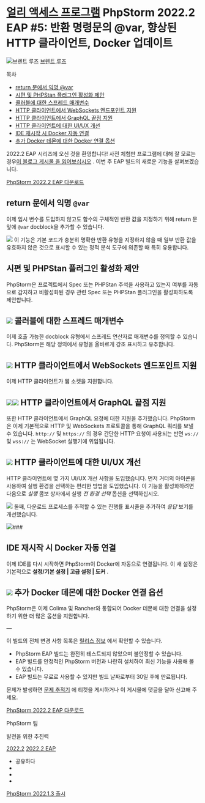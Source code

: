 [얼리 액세스 프로그램](/phpstorm/category/eap/) PhpStorm 2022.2 EAP #5: 반환 명령문의 @var, 향상된 HTTP 클라이언트, Docker 업데이트 
===================================================================

![브렌트 루즈](https://secure.gravatar.com/avatar/cef66d348f7def8f4634963a7e7a05e4?s=200&r=g) [브렌트 루즈](https://blog.jetbrains.com/author/brent-roose-jetbrains-com) 



 목차

  

- [return 문에서 익명 @var](#Anonymous_var_in_return_statements "return 문에서 익명 @var")
- [시편 및 PHPStan 플러그인 활성화 제안](#Suggestion_to_enable_Psalm_and_PHPStan_plugins "시편 및 PHPStan 플러그인 활성화 제안")
- [콜러블에 대한 스프레드 매개변수](#Spread_parameters_for_callables "콜러블에 대한 스프레드 매개변수")
- [HTTP 클라이언트에서 WebSockets 엔드포인트 지원](#Support_for_WebSockets_endpoints_in_the_HTTP_client "HTTP 클라이언트에서 WebSockets 엔드포인트 지원")
- [HTTP 클라이언트에서 GraphQL 끝점 지원](#Support_for_GraphQL_endpoints_in_the_HTTP_client "HTTP 클라이언트에서 GraphQL 끝점 지원")
- [HTTP 클라이언트에 대한 UI/UX 개선](#UIUX_improvements_for_the_HTTP_client "HTTP 클라이언트에 대한 UI/UX 개선")
- [IDE 재시작 시 Docker 자동 연결](#Docker_auto-connection_on_IDE_restart "IDE 재시작 시 Docker 자동 연결")
- [추가 Docker 데몬에 대한 Docker 연결 옵션](#Docker_connection_options_for_additional_Docker_daemons "추가 Docker 데몬에 대한 Docker 연결 옵션")



 2022.2 EAP 시리즈에 오신 것을 환영합니다! 사전 체험판 프로그램에 대해 잘 모르는 경우[이 블로그 게시물 을 읽어보십시오](https://blog.jetbrains.com/phpstorm/2022/05/phpstorm-2022-2-early-access-program-is-open/) . 이번 주 EAP 빌드의 새로운 기능을 살펴보겠습니다.

 [PhpStorm 2022.2 EAP 다운로드](https://www.jetbrains.com/phpstorm/nextversion)

 return 문에서 익명 `@var`
---------------------

 이제 임시 변수를 도입하지 않고도 함수의 구체적인 반환 값을 지정하기 위해 return 문 앞에 `@var` docblock을 추가할 수 있습니다.

![](https://resources.jetbrains.com/storage/products/blog/wp-content/uploads/phpstorm/2022.2-eap-5-inline-var.gif) 이 기능은 기본 코드가 충분히 명확한 반환 유형을 지정하지 않을 때 일부 반환 값을 유효하지 않은 것으로 표시할 수 있는 정적 분석 도구에 의존할 때 특히 유용합니다.

 시편 및 PHPStan 플러그인 활성화 제안
-------------------------

 PhpStorm은 프로젝트에서 Spec 또는 PHPStan 주석을 사용하고 있는지 여부를 자동으로 감지하고 비활성화된 경우 관련 Spec 또는 PHPStan 플러그인을 활성화하도록 제안합니다.

![](https://blog.jetbrains.com/wp-content/uploads/2022/06/eap-5-psalm-usage-1.png) 콜러블에 대한 스프레드 매개변수
------------------

 이제 호출 가능한 docblock 유형에서 스프레드 연산자로 매개변수를 정의할 수 있습니다. PhpStorm은 해당 정의에서 유형을 올바르게 강조 표시하고 유추합니다.

![](https://resources.jetbrains.com/storage/products/blog/wp-content/uploads/phpstorm/2022.2-eap-5-variadic-closure.gif) HTTP 클라이언트에서 WebSockets 엔드포인트 지원
---------------------------------

 이제 HTTP 클라이언트가 웹 소켓을 지원합니다.

![](https://blog.jetbrains.com/wp-content/uploads/2022/06/eap-5-http-websocket-in-http-file.png)![](https://blog.jetbrains.com/wp-content/uploads/2022/06/eap-5-http-websocket-in-http-file-running.png) HTTP 클라이언트에서 GraphQL 끝점 지원
---------------------------

 또한 HTTP 클라이언트에서 GraphQL 요청에 대한 지원을 추가했습니다. PhpStorm은 이제 기본적으로 HTTP 및 WebSockets 프로토콜을 통해 GraphQL 쿼리를 보낼 수 있습니다. `http://` 및 `https://` 의 경우 간단한 HTTP 요청이 사용되는 반면 `ws://` 및 `wss://` 는 WebSocket 실행기에 위임됩니다.

![](https://blog.jetbrains.com/wp-content/uploads/2022/06/eap-5-http-graphql.gif) HTTP 클라이언트에 대한 UI/UX 개선
------------------------

 HTTP 클라이언트에 몇 가지 UI/UX 개선 사항을 도입했습니다. 먼저 거터의 아이콘을 사용하여 실행 환경을 선택하는 편리한 방법을 도입했습니다. 이 기능을 활성화하려면 다음으로 *실행* 콤보 상자에서 실행 *전 환경 선택* 옵션을 선택하십시오.

![](https://blog.jetbrains.com/wp-content/uploads/2022/06/eap-5-http-client-environment.gif) 둘째, 다운로드 프로세스를 추적할 수 있는 진행률 표시줄을 추가하여 *응답* 보기를 개선했습니다.

![](https://blog.jetbrains.com/wp-content/uploads/2022/06/eap-5-http-progress-bar.gif)### ![]()

 IDE 재시작 시 Docker 자동 연결
-----------------------

 이제 IDE를 다시 시작하면 PhpStorm이 Docker에 자동으로 연결됩니다. 이 새 설정은 기본적으로 **설정/기본 설정 | 고급 설정 | 도커** .

![](https://blog.jetbrains.com/wp-content/uploads/2022/06/eap-5-docker-autoconnect.png) 추가 Docker 데몬에 대한 Docker 연결 옵션
------------------------------

 PhpStorm은 이제 Colima 및 Rancher와 통합되어 Docker 데몬에 대한 연결을 설정하기 위한 더 많은 옵션을 지원합니다.

 —

 이 빌드의 전체 변경 사항 목록은 [릴리스 정보](https://youtrack.jetbrains.com/articles/WI-A-231735995/PhpStorm-20222-EAP-5-222315310-build-Release-Notes) 에서 확인할 수 있습니다.

- PhpStorm EAP 빌드는 완전히 테스트되지 않았으며 불안정할 수 있습니다.
- EAP 빌드를 안정적인 PhpStorm 버전과 나란히 설치하여 최신 기능을 사용해 볼 수 있습니다.
- EAP 빌드는 무료로 사용할 수 있지만 빌드 날짜로부터 30일 후에 만료됩니다.

 문제가 발생하면 [문제 추적기](https://youtrack.jetbrains.com/issues/WI) 에 티켓을 게시하거나 이 게시물에 댓글을 달아 신고해 주세요.

 [PhpStorm 2022.2 EAP 다운로드](https://www.jetbrains.com/phpstorm/nextversion)

 PhpStorm 팀

 발전을 위한 추진력

 [2022.2](/phpstorm/tag/2022-2/) [2022.2 EAP](/phpstorm/tag/2022-2-eap/)

- 공유하다
- [](https://www.facebook.com/sharer.php?u=https%3A%2F%2Fblog.jetbrains.com%2Fphpstorm%2F2022%2F06%2Fphpstorm-2022-2-eap-5%2F)
- [](https://twitter.com/intent/tweet?source=https%3A%2F%2Fblog.jetbrains.com%2Fphpstorm%2F2022%2F06%2Fphpstorm-2022-2-eap-5%2F&text=https%3A%2F%2Fblog.jetbrains.com%2Fphpstorm%2F2022%2F06%2Fphpstorm-2022-2-eap-5%2F&via=phpstorm)
- [](http://www.linkedin.com/shareArticle?mini=true&url=https%3A%2F%2Fblog.jetbrains.com%2Fphpstorm%2F2022%2F06%2Fphpstorm-2022-2-eap-5%2F)



 [PhpStorm 2022.1.3 출시](https://blog.jetbrains.com/phpstorm/2022/06/phpstorm-2022-1-3-is-released/)